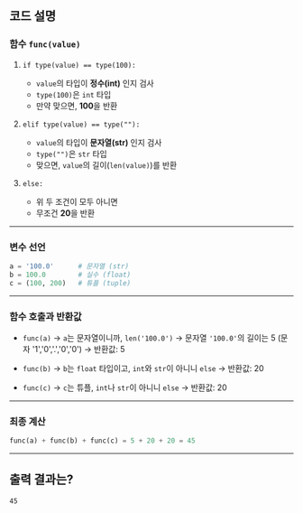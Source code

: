 ## 코드 설명

### 함수 `func(value)`

1. `if type(value) == type(100):`

   * `value`의 타입이 **정수(int)** 인지 검사
   * `type(100)`은 `int` 타입
   * 만약 맞으면, **100**을 반환

2. `elif type(value) == type(""):`

   * `value`의 타입이 **문자열(str)** 인지 검사
   * `type("")`은 `str` 타입
   * 맞으면, `value`의 길이(`len(value)`)를 반환

3. `else:`

   * 위 두 조건이 모두 아니면
   * 무조건 **20**을 반환

---

### 변수 선언

```python
a = '100.0'      # 문자열 (str)
b = 100.0        # 실수 (float)
c = (100, 200)   # 튜플 (tuple)
```

---

### 함수 호출과 반환값

* `func(a)` → `a`는 문자열이니까, `len('100.0')`
  → 문자열 `'100.0'`의 길이는 5 (문자 '1','0','.','0','0')
  → 반환값: 5

* `func(b)` → `b`는 `float` 타입이고, `int`와 `str`이 아니니 `else`
  → 반환값: 20

* `func(c)` → `c`는 튜플, `int`나 `str`이 아니니 `else`
  → 반환값: 20

---

### 최종 계산

```python
func(a) + func(b) + func(c) = 5 + 20 + 20 = 45
```

---

## 출력 결과는?

```
45
```
